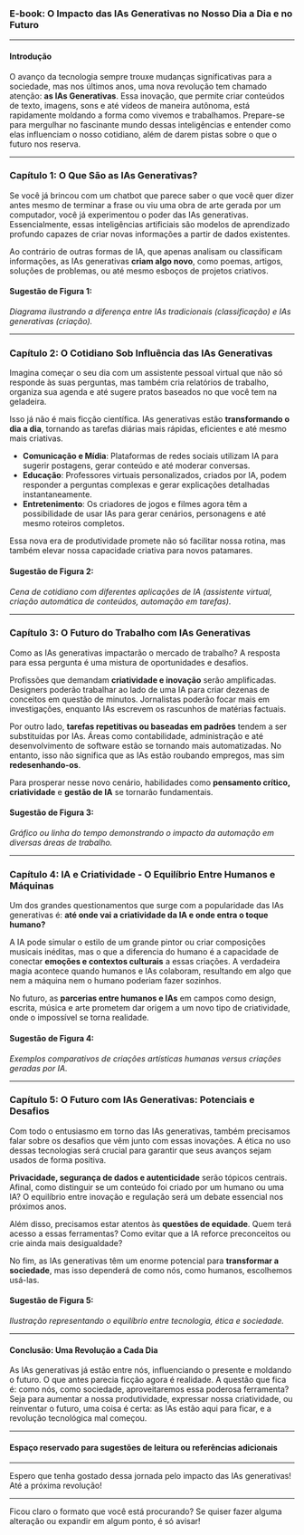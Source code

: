 ### **E-book: O Impacto das IAs Generativas no Nosso Dia a Dia e no Futuro**

---

#### **Introdução**

O avanço da tecnologia sempre trouxe mudanças significativas para a sociedade, mas nos últimos anos, uma nova revolução tem chamado atenção: **as IAs Generativas**. Essa inovação, que permite criar conteúdos de texto, imagens, sons e até vídeos de maneira autônoma, está rapidamente moldando a forma como vivemos e trabalhamos. Prepare-se para mergulhar no fascinante mundo dessas inteligências e entender como elas influenciam o nosso cotidiano, além de darem pistas sobre o que o futuro nos reserva.

---

### **Capítulo 1: O Que São as IAs Generativas?**

Se você já brincou com um chatbot que parece saber o que você quer dizer antes mesmo de terminar a frase ou viu uma obra de arte gerada por um computador, você já experimentou o poder das IAs generativas. Essencialmente, essas inteligências artificiais são modelos de aprendizado profundo capazes de criar novas informações a partir de dados existentes. 

Ao contrário de outras formas de IA, que apenas analisam ou classificam informações, as IAs generativas **criam algo novo**, como poemas, artigos, soluções de problemas, ou até mesmo esboços de projetos criativos.

#### **Sugestão de Figura 1:**
*Diagrama ilustrando a diferença entre IAs tradicionais (classificação) e IAs generativas (criação).*

---

### **Capítulo 2: O Cotidiano Sob Influência das IAs Generativas**

Imagina começar o seu dia com um assistente pessoal virtual que não só responde às suas perguntas, mas também cria relatórios de trabalho, organiza sua agenda e até sugere pratos baseados no que você tem na geladeira. 

Isso já não é mais ficção científica. IAs generativas estão **transformando o dia a dia**, tornando as tarefas diárias mais rápidas, eficientes e até mesmo mais criativas.

- **Comunicação e Mídia**: Plataformas de redes sociais utilizam IA para sugerir postagens, gerar conteúdo e até moderar conversas.
- **Educação**: Professores virtuais personalizados, criados por IA, podem responder a perguntas complexas e gerar explicações detalhadas instantaneamente.
- **Entretenimento**: Os criadores de jogos e filmes agora têm a possibilidade de usar IAs para gerar cenários, personagens e até mesmo roteiros completos.
  
Essa nova era de produtividade promete não só facilitar nossa rotina, mas também elevar nossa capacidade criativa para novos patamares.

#### **Sugestão de Figura 2:**
*Cena de cotidiano com diferentes aplicações de IA (assistente virtual, criação automática de conteúdos, automação em tarefas).* 

---

### **Capítulo 3: O Futuro do Trabalho com IAs Generativas**

Como as IAs generativas impactarão o mercado de trabalho? A resposta para essa pergunta é uma mistura de oportunidades e desafios.

Profissões que demandam **criatividade e inovação** serão amplificadas. Designers poderão trabalhar ao lado de uma IA para criar dezenas de conceitos em questão de minutos. Jornalistas poderão focar mais em investigações, enquanto IAs escrevem os rascunhos de matérias factuais.

Por outro lado, **tarefas repetitivas ou baseadas em padrões** tendem a ser substituídas por IAs. Áreas como contabilidade, administração e até desenvolvimento de software estão se tornando mais automatizadas. No entanto, isso não significa que as IAs estão roubando empregos, mas sim **redesenhando-os**.

Para prosperar nesse novo cenário, habilidades como **pensamento crítico, criatividade** e **gestão de IA** se tornarão fundamentais.

#### **Sugestão de Figura 3:**
*Gráfico ou linha do tempo demonstrando o impacto da automação em diversas áreas de trabalho.*

---

### **Capítulo 4: IA e Criatividade - O Equilíbrio Entre Humanos e Máquinas**

Um dos grandes questionamentos que surge com a popularidade das IAs generativas é: **até onde vai a criatividade da IA e onde entra o toque humano?**

A IA pode simular o estilo de um grande pintor ou criar composições musicais inéditas, mas o que a diferencia do humano é a capacidade de conectar **emoções e contextos culturais** a essas criações. A verdadeira magia acontece quando humanos e IAs colaboram, resultando em algo que nem a máquina nem o humano poderiam fazer sozinhos.

No futuro, as **parcerias entre humanos e IAs** em campos como design, escrita, música e arte prometem dar origem a um novo tipo de criatividade, onde o impossível se torna realidade.

#### **Sugestão de Figura 4:**
*Exemplos comparativos de criações artísticas humanas versus criações geradas por IA.*

---

### **Capítulo 5: O Futuro com IAs Generativas: Potenciais e Desafios**

Com todo o entusiasmo em torno das IAs generativas, também precisamos falar sobre os desafios que vêm junto com essas inovações. A ética no uso dessas tecnologias será crucial para garantir que seus avanços sejam usados de forma positiva.

**Privacidade, segurança de dados e autenticidade** serão tópicos centrais. Afinal, como distinguir se um conteúdo foi criado por um humano ou uma IA? O equilíbrio entre inovação e regulação será um debate essencial nos próximos anos.

Além disso, precisamos estar atentos às **questões de equidade**. Quem terá acesso a essas ferramentas? Como evitar que a IA reforce preconceitos ou crie ainda mais desigualdade? 

No fim, as IAs generativas têm um enorme potencial para **transformar a sociedade**, mas isso dependerá de como nós, como humanos, escolhemos usá-las.

#### **Sugestão de Figura 5:**
*Ilustração representando o equilíbrio entre tecnologia, ética e sociedade.*

---

#### **Conclusão: Uma Revolução a Cada Dia**

As IAs generativas já estão entre nós, influenciando o presente e moldando o futuro. O que antes parecia ficção agora é realidade. A questão que fica é: como nós, como sociedade, aproveitaremos essa poderosa ferramenta? Seja para aumentar a nossa produtividade, expressar nossa criatividade, ou reinventar o futuro, uma coisa é certa: as IAs estão aqui para ficar, e a revolução tecnológica mal começou.

---

#### **Espaço reservado para sugestões de leitura ou referências adicionais**

---

Espero que tenha gostado dessa jornada pelo impacto das IAs generativas! Até a próxima revolução!

---

Ficou claro o formato que você está procurando? Se quiser fazer alguma alteração ou expandir em algum ponto, é só avisar!
